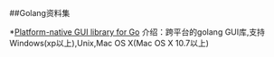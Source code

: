 ##Golang资料集

*[Platform-native GUI library for Go](https://github.com/andlabs/ui)
介绍：跨平台的golang GUI库,支持Windows(xp以上),Unix,Mac OS X(Mac OS X 10.7以上)
